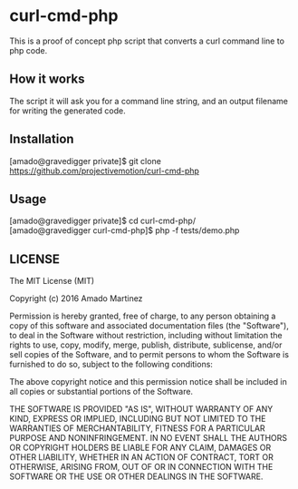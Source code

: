# curl-cmd-php
This is a proof of concept php script that converts a curl command line to php code.

## How it works
The script it will ask you for a command line string, and an output filename for writing the generated code.

## Installation
  [amado@gravedigger private]$ git clone https://github.com/projectivemotion/curl-cmd-php

## Usage
  [amado@gravedigger private]$ cd curl-cmd-php/  
  [amado@gravedigger curl-cmd-php]$ php -f tests/demo.php
  
## LICENSE
The MIT License (MIT)

Copyright (c) 2016 Amado Martinez

Permission is hereby granted, free of charge, to any person obtaining a copy
of this software and associated documentation files (the "Software"), to deal
in the Software without restriction, including without limitation the rights
to use, copy, modify, merge, publish, distribute, sublicense, and/or sell
copies of the Software, and to permit persons to whom the Software is
furnished to do so, subject to the following conditions:

The above copyright notice and this permission notice shall be included in all
copies or substantial portions of the Software.

THE SOFTWARE IS PROVIDED "AS IS", WITHOUT WARRANTY OF ANY KIND, EXPRESS OR
IMPLIED, INCLUDING BUT NOT LIMITED TO THE WARRANTIES OF MERCHANTABILITY,
FITNESS FOR A PARTICULAR PURPOSE AND NONINFRINGEMENT. IN NO EVENT SHALL THE
AUTHORS OR COPYRIGHT HOLDERS BE LIABLE FOR ANY CLAIM, DAMAGES OR OTHER
LIABILITY, WHETHER IN AN ACTION OF CONTRACT, TORT OR OTHERWISE, ARISING FROM,
OUT OF OR IN CONNECTION WITH THE SOFTWARE OR THE USE OR OTHER DEALINGS IN THE
SOFTWARE.
